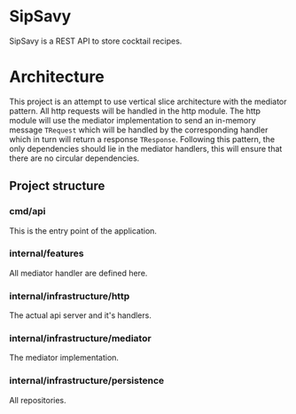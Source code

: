 # SipSavy
SipSavy is a REST API to store cocktail recipes.

# Architecture
This project is an attempt to use vertical slice architecture with the mediator pattern.
All http requests will be handled in the http module. The http module will use the mediator implementation to send 
an in-memory message `TRequest` which will be handled by the corresponding handler which in turn will return 
a response `TResponse`. Following this pattern, the only dependencies should lie in the mediator handlers, this
will ensure that there are no circular dependencies.

## Project structure
### cmd/api
This is the entry point of the application.
### internal/features
All mediator handler are defined here.
### internal/infrastructure/http
The actual api server and it's handlers.
### internal/infrastructure/mediator
The mediator implementation.
### internal/infrastructure/persistence
All repositories.
